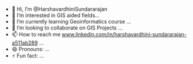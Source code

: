 - 👋 Hi, I’m @HarshavardhiniSundararajan
- 👀 I’m interested in GIS aided fields...
- 🌱 I’m currently learning Geoinformatics course ...
- 💞️ I’m looking to collaborate on GIS Projects ...
- 📫 How to reach me www.linkedin.com/in/harshavardhini-sundararajan-a511ab289 ...
- 😄 Pronouns: ...
- ⚡ Fun fact: ...

<!---
HarshavardhiniSundararajan/HarshavardhiniSundararajan is a ✨ special ✨ repository because its `README.md` (this file) appears on your GitHub profile.
You can click the Preview link to take a look at your changes.
--->
